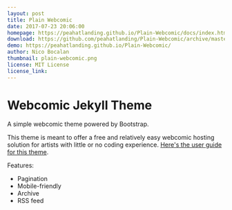 ```yaml
---
layout: post
title: Plain Webcomic
date: 2017-07-23 20:06:00
homepage: https://peahatlanding.github.io/Plain-Webcomic/docs/index.html
download: https://github.com/peahatlanding/Plain-Webcomic/archive/master.zip
demo: https://peahatlanding.github.io/Plain-Webcomic/
author: Nico Bocalan
thumbnail: plain-webcomic.png
license: MIT License
license_link:
---
```


# Webcomic Jekyll Theme

A simple webcomic theme powered by Bootstrap.

This theme is meant to offer a free and relatively easy webcomic hosting solution for artists with little or no coding experience. [Here's the user guide for this theme](https://peahatlanding.github.io/Plain-Webcomic/docs/index.html).

Features:

- Pagination
- Mobile-friendly
- Archive
- RSS feed
